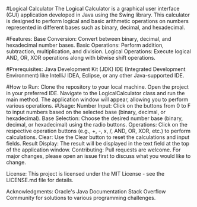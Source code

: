 #Logical Calculator
The Logical Calculator is a graphical user interface (GUI) application developed in Java using the Swing library. This calculator is designed to perform logical and basic arithmetic operations on numbers represented in different bases such as binary, decimal, and hexadecimal.

#Features:
Base Conversion: Convert between binary, decimal, and hexadecimal number bases.
Basic Operations: Perform addition, subtraction, multiplication, and division.
Logical Operations: Execute logical AND, OR, XOR operations along with bitwise shift operations.

#Prerequisites:
Java Development Kit (JDK)
IDE (Integrated Development Environment) like IntelliJ IDEA, Eclipse, or any other Java-supported IDE.

#How to Run:
Clone the repository to your local machine.
Open the project in your preferred IDE.
Navigate to the LogicalCalculator class and run the main method.
The application window will appear, allowing you to perform various operations.
#Usage:
Number Input: Click on the buttons from 0 to F to input numbers based on the selected base (binary, decimal, or hexadecimal).
Base Selection: Choose the desired number base (binary, decimal, or hexadecimal) using the radio buttons.
Operations: Click on the respective operation buttons (e.g., +, -, x, /, AND, OR, XOR, etc.) to perform calculations.
Clear: Use the Clear button to reset the calculations and input fields.
Result Display: The result will be displayed in the text field at the top of the application window.
Contributing:
Pull requests are welcome. For major changes, please open an issue first to discuss what you would like to change.

License:
This project is licensed under the MIT License - see the LICENSE.md file for details.

Acknowledgments:
Oracle's Java Documentation
Stack Overflow Community for solutions to various programming challenges.

